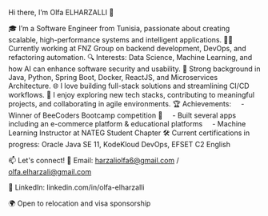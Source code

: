 Hi there, I’m Olfa ELHARZALLI 👋


🎓 I’m a Software Engineer from Tunisia, passionate about creating scalable, high-performance systems and intelligent applications.
👩‍💻 Currently working at FNZ Group on backend development, DevOps, and refactoring automation.
🔍 Interests: Data Science, Machine Learning, and how AI can enhance software security and usability.
🧠 Strong background in Java, Python, Spring Boot, Docker, ReactJS, and Microservices Architecture.
🌐 I love building full-stack solutions and streamlining CI/CD workflows.
🚀 I enjoy exploring new tech stacks, contributing to meaningful projects, and collaborating in agile environments.
🏆 Achievements:
    - Winner of BeeCoders Bootcamp competition 🥇
    - Built several apps including an e-commerce platform & educational platforms
    - Machine Learning Instructor at NATEG Student Chapter
🛠️ Current certifications in progress: Oracle Java SE 11, KodeKloud DevOps, EFSET C2 English

📫 Let's connect!
📧 Email: harzaliolfa6@gmail.com / olfa.elharzali@gmail.com

🔗 LinkedIn: linkedin.com/in/olfa-elharzalli

🌍 Open to relocation and visa sponsorship

